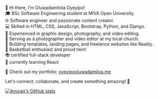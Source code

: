 👋 Hi there, I’m Oluwadamilola Oyeyipo! <br/>
🎓 BSc Software Engineering student at MIVA Open University.<br/>
🌐  Software engineer and passionate content creator.<br/>
💻 Skilled in HTML, CSS, JavaScript, Bootstrap, Python, and Django.<br/>
🎨 Experienced in graphic design, photography, and video editing.<br/>
📸 Serving as a photographer and video editor at my local church.<br/>
🚀 Building templates, landing pages, and freelance websites like Reality.<br/>
🏀 Basketball enthusiast and proud twin! <br/>
📚 certified full-stack developer <br/>
💭 currently learning React <br/>



📌 Check out my portfolio: [oyeyipooluwadamiloa.me](https://oyeyipooluwadamiloa.me/#home)<br/>


Let's connect, collaborate, and create something amazing! 🌟

[![Anurag's GitHub stats](https://github-readme-stats.vercel.app/api?username=Damixl213)](https://github.com/anuraghazra/github-readme-stats)
